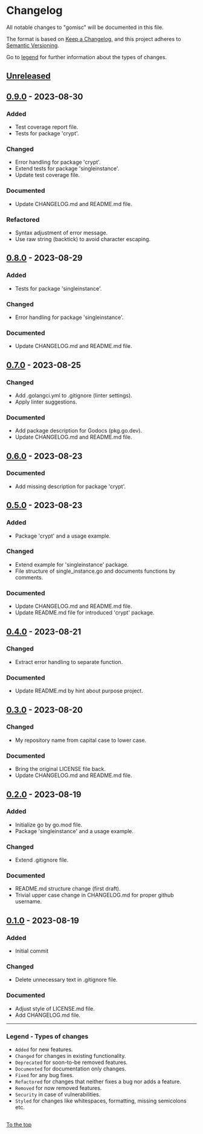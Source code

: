 #####

# Changelog

All notable changes to "gomisc" will be documented in this file.

The format is based on [Keep a Changelog](https://keepachangelog.com/en/1.0.0/),
and this project adheres to [Semantic Versioning](https://semver.org/spec/v2.0.0.html).

Go to [legend](#legend---types-of-changes) for further information about the types of changes.

## [Unreleased]

## [0.9.0] - 2023-08-30

### Added

- Test coverage report file.
- Tests for package 'crypt'.

### Changed

- Error handling for package 'crypt'.
- Extend tests for package 'singleinstance'.
- Update test coverage file.

### Documented

- Update CHANGELOG.md and README.md file.

### Refactored

- Syntax adjustment of error message.
- Use raw string (backtick) to avoid character escaping.

## [0.8.0] - 2023-08-29

### Added

- Tests for package 'singleinstance'.

### Changed

- Error handling for package 'singleinstance'.

### Documented

- Update CHANGELOG.md and README.md file.

## [0.7.0] - 2023-08-25

### Changed

- Add .golangci.yml to .gitignore (linter settings).
- Apply linter suggestions.

### Documented

- Add package description for Godocs (pkg.go.dev).
- Update CHANGELOG.md and README.md file.

## [0.6.0] - 2023-08-23

### Documented

- Add missing description for package 'crypt'.

## [0.5.0] - 2023-08-23

### Added

- Package 'crypt' and a usage example.

### Changed

- Extend example for 'singleinstance' package.
- File structure of single_instance.go and documents functions by comments.

### Documented

- Update CHANGELOG.md and README.md file.
- Update README.md file for introduced 'crypt' package.

## [0.4.0] - 2023-08-21

### Changed

- Extract error handling to separate function.

### Documented

- Update README.md by hint about purpose project.

## [0.3.0] - 2023-08-20

### Changed

- My repository name from capital case to lower case.

### Documented

- Bring the original LICENSE file back.
- Update CHANGELOG.md and README.md file.

## [0.2.0] - 2023-08-19

### Added

- Initialize go by go.mod file.
- Package 'singleinstance' and a usage example.

### Changed

- Extend .gitignore file.

### Documented

- README.md structure change (first draft).
- Trivial upper case change in CHANGELOG.md for proper github username.

## [0.1.0] - 2023-08-19

### Added

- Initial commit

### Changed

- Delete unnecessary text in .gitignore file.

### Documented

- Adjust style of LICENSE.md file.
- Add CHANGELOG.md file.

[Unreleased]: https://github.com/sven-seyfert/gomisc/compare/v0.9.0...HEAD
[0.9.0]: https://github.com/sven-seyfert/gomisc/compare/v0.8.0...v0.9.0
[0.8.0]: https://github.com/sven-seyfert/gomisc/compare/v0.7.0...v0.8.0
[0.7.0]: https://github.com/sven-seyfert/gomisc/compare/v0.6.0...v0.7.0
[0.6.0]: https://github.com/sven-seyfert/gomisc/compare/v0.5.0...v0.6.0
[0.5.0]: https://github.com/sven-seyfert/gomisc/compare/v0.4.0...v0.5.0
[0.4.0]: https://github.com/sven-seyfert/gomisc/compare/v0.3.0...v0.4.0
[0.3.0]: https://github.com/sven-seyfert/gomisc/compare/v0.2.0...v0.3.0
[0.2.0]: https://github.com/sven-seyfert/gomisc/compare/v0.1.0...v0.2.0
[0.1.0]: https://github.com/sven-seyfert/gomisc/releases/tag/v0.1.0

---

### Legend - Types of changes

- `Added` for new features.
- `Changed` for changes in existing functionality.
- `Deprecated` for soon-to-be removed features.
- `Documented` for documentation only changes.
- `Fixed` for any bug fixes.
- `Refactored` for changes that neither fixes a bug nor adds a feature.
- `Removed` for now removed features.
- `Security` in case of vulnerabilities.
- `Styled` for changes like whitespaces, formatting, missing semicolons etc.

##

[To the top](#)
